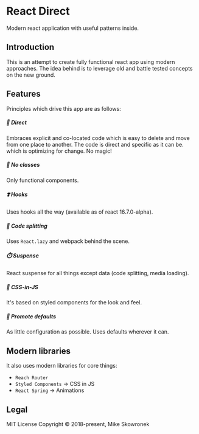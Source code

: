 # React Direct
Modern react application with useful patterns inside.

## Introduction

This is an attempt to create fully functional react app using modern approaches. The idea behind is to leverage old and battle tested concepts on the new ground.

## Features
Principles which drive this app are as follows:


##### 🎯 *Direct*
Embraces explicit and co-located code which is easy to delete and move from one place to another. The code is direct and specific as it can be. which is optimizing for change. No magic!
##### 🍆 *No classes*
Only functional components.
##### ❣️ *Hooks*
Uses hooks all the way (available as of react 16.7.0-alpha).
##### 🖖 *Code splitting*
Uses `React.lazy` and webpack behind the scene.
##### ⏱️ *Suspense*
React suspense for all things except data (code splitting, media loading).
##### 👗 *CSS-in-JS*
It's based on styled components for the look and feel.
##### 🤷 *Promote defaults*
As little configuration as possible. Uses defaults wherever it can.

## Modern libraries

It also uses modern libraries for core things:
- `Reach Router`
- `Styled Components` -> CSS in JS
- `React Spring` -> Animations

## Legal
MIT License Copyright © 2018-present, Mike Skowronek 
